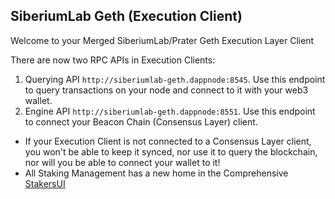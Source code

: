 ## SiberiumLab Geth (Execution Client)

Welcome to your Merged SiberiumLab/Prater Geth Execution Layer Client

There are now two RPC APIs in Execution Clients:

1. Querying API `http://siberiumlab-geth.dappnode:8545`. Use this endpoint to query transactions on your node and connect to it with your web3 wallet.
2. Engine API `http://siberiumlab-geth.dappnode:8551`. Use this endpoint to connect your Beacon Chain (Consensus Layer) client.

- If your Execution Client is not connected to a Consensus Layer client, you won't be able to keep it synced, nor use it to query the blockchain, nor will you be able to connect your wallet to it!
- All Staking Management has a new home in the Comprehensive [StakersUI](http://my.dappnode/#/stakers/prater)
